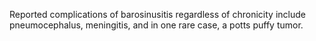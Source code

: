 Reported complications of barosinusitis regardless of chronicity include pneumocephalus, meningitis, and in one rare case, a potts puffy tumor.